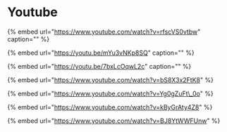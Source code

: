 # Youtube

{% embed url="https://www.youtube.com/watch?v=rfscVS0vtbw" caption="" %}

{% embed url="https://youtu.be/mYu3vNKp8SQ" caption="" %}

{% embed url="https://youtu.be/7bxLcOqwL2c" caption="" %}









{% embed url="https://www.youtube.com/watch?v=bS8X3x2FtK8" %}





{% embed url="https://www.youtube.com/watch?v=Yg0gZuFt\_0o" %}







{% embed url="https://www.youtube.com/watch?v=kByGrAty4Z8" %}





{% embed url="https://www.youtube.com/watch?v=BJ8YtWWFUnw" %}



